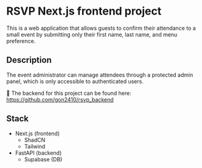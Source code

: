 # RSVP Next.js frontend project
This is a web application that allows guests to confirm their attendance to a small event by submitting only their first name, last name, and menu preference.

## Description
The event administrator can manage attendees through a protected admin panel, which is only accessible to authenticated users.

🔗 The backend for this project can be found here:
https://github.com/gon2410/rsvp_backend

## Stack
- Next.js (frontend)
    - ShadCN
    - Tailwind
- FastAPI (backend)
    - Supabase (DB)
